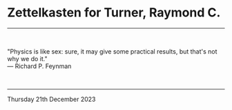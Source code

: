 # Zettelkasten for Turner, Raymond C.

---

</br>


"Physics is like sex: sure, it may give some practical results, but that's not why we do it."\
  ― Richard P. Feynman

</br>

---
Thursday 21th December 2023
